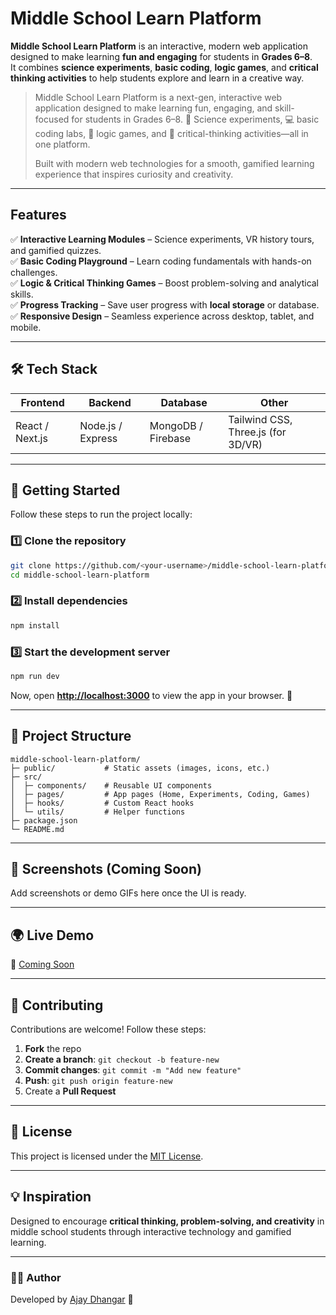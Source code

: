 # Middle School Learn Platform

**Middle School Learn Platform** is an interactive, modern web application designed to make learning **fun and engaging** for students in **Grades 6–8**.  
It combines **science experiments**, **basic coding**, **logic games**, and **critical thinking activities** to help students explore and learn in a creative way.

> Middle School Learn Platform is a next-gen, interactive web application designed to make learning fun, engaging, and skill-focused for students in Grades 6–8.
> 🧪 Science experiments, 💻 basic coding labs, 🎯 logic games, and 🧠 critical-thinking activities—all in one platform.
>
>Built with modern web technologies for a smooth, gamified learning experience that inspires curiosity and creativity.

---

## Features
✅ **Interactive Learning Modules** – Science experiments, VR history tours, and gamified quizzes.  
✅ **Basic Coding Playground** – Learn coding fundamentals with hands-on challenges.  
✅ **Logic & Critical Thinking Games** – Boost problem-solving and analytical skills.  
✅ **Progress Tracking** – Save user progress with **local storage** or database.  
✅ **Responsive Design** – Seamless experience across desktop, tablet, and mobile.  

---

## 🛠️ Tech Stack
| Frontend | Backend | Database | Other |
|----------|---------|---------|------|
| React / Next.js | Node.js / Express | MongoDB / Firebase | Tailwind CSS, Three.js (for 3D/VR) |

---

## 🚀 Getting Started

Follow these steps to run the project locally:

### 1️⃣ Clone the repository

```bash
git clone https://github.com/<your-username>/middle-school-learn-platform.git
cd middle-school-learn-platform
````

### 2️⃣ Install dependencies

```bash
npm install
```

### 3️⃣ Start the development server

```bash
npm run dev
```

Now, open **[http://localhost:3000](http://localhost:3000)** to view the app in your browser. 🎉

---

## 📂 Project Structure

```
middle-school-learn-platform/
├─ public/           # Static assets (images, icons, etc.)
├─ src/
│  ├─ components/    # Reusable UI components
│  ├─ pages/         # App pages (Home, Experiments, Coding, Games)
│  ├─ hooks/         # Custom React hooks
│  └─ utils/         # Helper functions
├─ package.json
└─ README.md
```

---

## 📸 Screenshots (Coming Soon)

Add screenshots or demo GIFs here once the UI is ready.

---

## 🌍 Live Demo

🔗 [Coming Soon](#)

---

## 🤝 Contributing

Contributions are welcome! Follow these steps:

1. **Fork** the repo
2. **Create a branch**: `git checkout -b feature-new`
3. **Commit changes**: `git commit -m "Add new feature"`
4. **Push**: `git push origin feature-new`
5. Create a **Pull Request**

---

## 📜 License

This project is licensed under the [MIT License](LICENSE).

---

## 💡 Inspiration

Designed to encourage **critical thinking, problem-solving, and creativity** in middle school students through interactive technology and gamified learning.

---

### 👨‍💻 Author

Developed by [Ajay Dhangar](https://github.com/ajay-dhangar) 🚀

